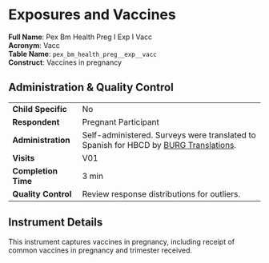 # Exposures and Vaccines

**Full Name**: Pex Bm Health Preg I Exp I Vacc          
**Acronym**: Vacc                            
**Table Name**: `pex_bm_health_preg__exp__vacc`       
**Construct**: Vaccines in pregnancy

## Administration & Quality Control

<table class="table-no-vertical-lines" style="width: 100%; border-collapse: collapse; table-layout: fixed;">
<tbody>
<tr><td><b>Child Specific</b></td>
<td>No</td></tr>
<tr><td><b>Respondent</b></td>
<td>Pregnant Participant</td></tr>
<tr><td><b>Administration</b></td>
<td style="word-wrap: break-word; white-space: normal;">Self-administered. Surveys were translated to Spanish for HBCD by <a href="https://burgtranslations.com/our-services/">BURG Translations</a>.</td></tr>
<tr><td><b>Visits</b></td>
<td>V01</td></tr>
<tr><td><b>Completion Time</b></td>
<td>3 min</td></tr>
<tr><td><b>Quality Control</b></td>
<td>Review response distributions for outliers.</td></tr>
</tbody>
</table>

## Instrument Details

This instrument captures vaccines in pregnancy, including receipt of common vaccines in pregnancy and trimester received.